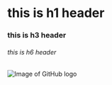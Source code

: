 # this is h1 header
### this is h3 header
###### this is h6 header


![Image of GitHub logo](https://avatars.githubusercontent.com/u/9919?s=280&v=4)

